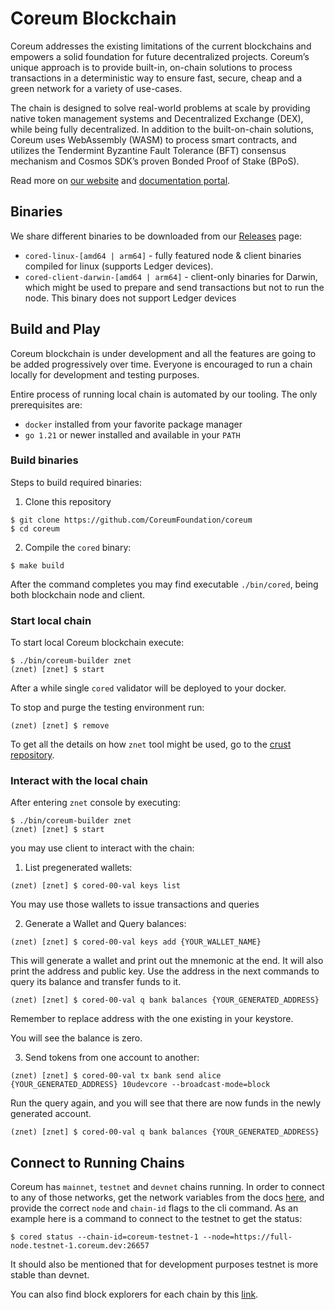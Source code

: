 # Coreum Blockchain

Coreum addresses the existing limitations of the current blockchains and empowers a solid foundation for future decentralized projects.
Coreum’s unique approach is to provide built-in, on-chain solutions to process transactions in a deterministic way to ensure fast, secure, cheap and a green network for a variety of use-cases.

The chain is designed to solve real-world problems at scale by providing native token management systems and Decentralized 
Exchange (DEX), while being fully decentralized. In addition to the built-on-chain solutions, Coreum uses WebAssembly (WASM)
to process smart contracts, and utilizes the Tendermint Byzantine Fault Tolerance (BFT) consensus mechanism and Cosmos SDK’s 
proven Bonded Proof of Stake (BPoS).

Read more on [our website](https://www.coreum.com) and [documentation portal](https://docs.coreum.dev).

## Binaries

We share different binaries to be downloaded from our [Releases](https://github.com/CoreumFoundation/coreum/releases) page:

* `cored-linux-[amd64 | arm64]` - fully featured node & client binaries compiled for linux (supports Ledger devices).
* `cored-client-darwin-[amd64 | arm64]` - client-only binaries for Darwin, which might be used to prepare and send transactions but not to run the node. This binary does not support Ledger devices

## Build and Play

Coreum blockchain is under development and all the features are going to be added progressively over time.
Everyone is encouraged to run a chain locally for development and testing purposes.

Entire process of running local chain is automated by our tooling. The only prerequisites are:
- `docker` installed from your favorite package manager
- `go 1.21` or newer installed and available in your `PATH`

### Build binaries

Steps to build required binaries:
1. Clone this repository
```
$ git clone https://github.com/CoreumFoundation/coreum
$ cd coreum
```
2. Compile the `cored` binary:
```
$ make build
```

After the command completes you may find executable `./bin/cored`, being both blockchain node and client.

### Start local chain

To start local Coreum blockchain execute:

```
$ ./bin/coreum-builder znet
(znet) [znet] $ start
```

After a while single `cored` validator will be deployed to your docker. 

To stop and purge the testing environment run:

```
(znet) [znet] $ remove
```

To get all the details on how `znet` tool might be used, go to the [crust repository](https://github.com/CoreumFoundation/crust).

### Interact with the local chain

After entering `znet` console by executing:

```
$ ./bin/coreum-builder znet
(znet) [znet] $ start
```
you may use client to interact with the chain:
1. List pregenerated wallets:
```
(znet) [znet] $ cored-00-val keys list
```
You may use those wallets to issue transactions and queries

2. Generate a Wallet and Query balances:
```
(znet) [znet] $ cored-00-val keys add {YOUR_WALLET_NAME} 
```
This will generate a wallet and print out the mnemonic at the end. It will also print 
the address and public key. Use the address in the next commands to query its balance
and transfer funds to it.
```
(znet) [znet] $ cored-00-val q bank balances {YOUR_GENERATED_ADDRESS}
```
Remember to replace address with the one existing in your keystore.

You will see the balance is zero.

3. Send tokens from one account to another:
```
(znet) [znet] $ cored-00-val tx bank send alice {YOUR_GENERATED_ADDRESS} 10udevcore --broadcast-mode=block
```
Run the query again, and you will see that there are now funds in the newly generated account.
```
(znet) [znet] $ cored-00-val q bank balances {YOUR_GENERATED_ADDRESS}
```

## Connect to Running Chains
Coreum has `mainnet`, `testnet` and `devnet` chains running. In order to connect to any of those networks, get the
network variables from the docs [here](https://docs.coreum.dev/docs/become-validator/essentials/network-variables), and
provide the correct `node` and `chain-id` flags to the cli command. 
As an example here is a command to connect to the testnet to get the status:

```
$ cored status --chain-id=coreum-testnet-1 --node=https://full-node.testnet-1.coreum.dev:26657
```
It should also be mentioned that for development purposes testnet is more stable than devnet.

You can also find block explorers for each chain by this
[link](https://docs.coreum.dev/docs/tools/blockchain-explorers).
